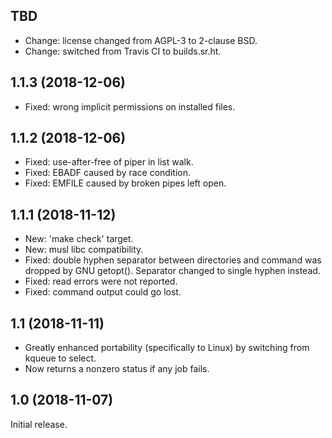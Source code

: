 TBD
---
 - Change: license changed from AGPL-3 to 2-clause BSD.
 - Change: switched from Travis CI to builds.sr.ht.

1.1.3 (2018-12-06)
------------------
 - Fixed: wrong implicit permissions on installed files.

1.1.2 (2018-12-06)
------------------
 - Fixed: use-after-free of piper in list walk.
 - Fixed: EBADF caused by race condition.
 - Fixed: EMFILE caused by broken pipes left open.

1.1.1 (2018-11-12)
------------------
 - New: 'make check' target.
 - New: musl libc compatibility.
 - Fixed: double hyphen separator between directories and command was
   dropped by GNU getopt(). Separator changed to single hyphen instead.
 - Fixed: read errors were not reported.
 - Fixed: command output could go lost.

1.1 (2018-11-11)
----------------
 - Greatly enhanced portability (specifically to Linux) by switching from
   kqueue to select.
 - Now returns a nonzero status if any job fails.

1.0 (2018-11-07)
----------------
Initial release.
